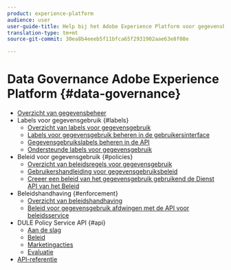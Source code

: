 ```yaml
---
product: experience-platform
audience: user
user-guide-title: Help bij het Adobe Experience Platform voor gegevensbeheer
translation-type: tm+mt
source-git-commit: 30ea8b4eeeb5f11bfca65f2931902aae63e8f08e

---
```



# Data Governance Adobe Experience Platform {#data-governance}

* [Overzicht van gegevensbeheer](home.md)
* Labels voor gegevensgebruik {#labels}
   * [Overzicht van labels voor gegevensgebruik](labels/overview.md)
   * [Labels voor gegevensgebruik beheren in de gebruikersinterface](labels/user-guide.md)
   * [Gegevensgebruikslabels beheren in de API](labels/api.md)
   * [Ondersteunde labels voor gegevensgebruik](labels/reference.md)
* Beleid voor gegevensgebruik {#policies}
   * [Overzicht van beleidsregels voor gegevensgebruik](policies/overview.md)
   * [Gebruikershandleiding voor gegevensgebruiksbeleid](policies/user-guide.md)
   * [Creeer een beleid van het gegevensgebruik gebruikend de Dienst API van het Beleid](policies/create.md)
* Beleidshandhaving {#enforcement}
   * [Overzicht van beleidshandhaving](enforcement/overview.md)
   * [Beleid voor gegevensgebruik afdwingen met de API voor beleidsservice](enforcement/api-enforcement.md)
* DULE Policy Service API {#api}
   * [Aan de slag](api/getting-started.md)
   * [Beleid](api/policies.md)
   * [Marketingacties](api/marketing-actions.md)
   * [Evaluatie](api/evaluation.md)
* [API-referentie](https://www.adobe.io/apis/experienceplatform/home/api-reference.html#!acpdr/swagger-specs/dule-policy-service.yaml)